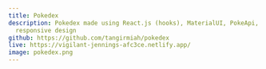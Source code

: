 ```yaml
---
title: Pokedex
description: Pokedex made using React.js (hooks), MaterialUI, PokeApi, Chart.js,
  responsive design
github: https://github.com/tangirmiah/pokedex
live: https://vigilant-jennings-afc3ce.netlify.app/
image: pokedex.png
---
```

